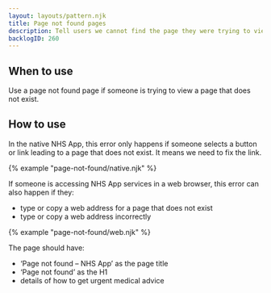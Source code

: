 ```yaml
---
layout: layouts/pattern.njk
title: Page not found pages
description: Tell users we cannot find the page they were trying to view. They are also known as 404 pages.
backlogID: 260
---
```


## When to use

Use a page not found page if someone is trying to view a page that does not exist.

## How to use

In the native NHS App, this error only happens if someone selects a button or link leading to a page that does not exist. It means we need to fix the link.

{% example "page-not-found/native.njk" %}

If someone is accessing NHS App services in a web browser, this error can also happen if they:

- type or copy a web address for a page that does not exist
- type or copy a web address incorrectly

{% example "page-not-found/web.njk" %}

The page should have:

- ‘Page not found – NHS App’ as the page title
- ‘Page not found’ as the H1
- details of how to get urgent medical advice
